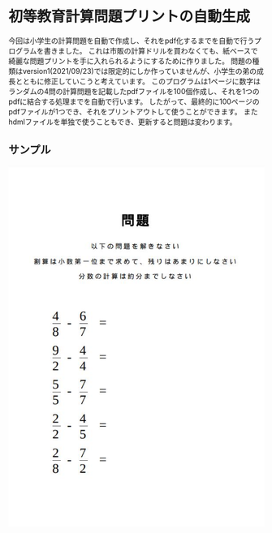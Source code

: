 # 初等教育計算問題プリントの自動生成

今回は小学生の計算問題を自動で作成し、それをpdf化するまでを自動で行うプログラムを書きました。
これは市販の計算ドリルを買わなくても、紙ベースで綺麗な問題プリントを手に入れられるようにするために作りました。
問題の種類はversion1(2021/09/23)では限定的にしか作っていませんが、小学生の弟の成長とともに修正していこうと考えています。
このプログラムは1ページに数字はランダムの4問の計算問題を記載したpdfファイルを100個作成し、それを1つのpdfに結合する処理までを自動で行います。
したがって、最終的に100ページのpdfファイルが1つでき、それをプリントアウトして使うことができます。
またhdmlファイルを単独で使うこともでき、更新すると問題は変わります。
## サンプル
![sample](./sample.JPG)


